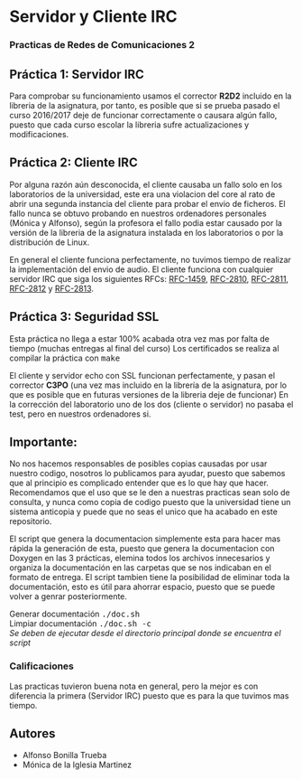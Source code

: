 # Servidor y Cliente IRC
### Practicas de Redes de Comunicaciones 2


## Práctica 1: Servidor IRC

Para comprobar su funcionamiento usamos el corrector <b>R2D2</b> incluido en la libreria de la asignatura, por tanto, es posible que si se prueba pasado el curso 2016/2017 deje de funcionar correctamente o causara algún fallo, puesto que cada curso escolar la libreria sufre actualizaciones y modificaciones.

## Práctica 2: Cliente IRC

Por alguna razón aún desconocida, el cliente causaba un fallo solo en los laboratorios de la universidad, este era una violacion del core al rato de abrir una segunda instancia del cliente para probar el envio de ficheros. El fallo nunca se obtuvo probando en nuestros ordenadores personales (Mónica y Alfonso), según la profesora el fallo podia estar causado por la versión de la libreria de la asignatura instalada en los laboratorios o por la distribución de Linux.

En general el cliente funciona perfectamente, no tuvimos tiempo de realizar la implementación del envio de audio. El cliente funciona con cualquier servidor IRC que siga los siguientes RFCs: <a href="https://tools.ietf.org/html/rfc1459"> RFC-1459</a>, <a href="https://tools.ietf.org/html/rfc2810">RFC-2810</a>, <a href="https://tools.ietf.org/html/rfc2811">RFC-2811</a>, <a href="https://tools.ietf.org/html/rfc2812">RFC-2812</a> y <a href="https://tools.ietf.org/html/rfc2813">RFC-2813</a>.

## Práctica 3: Seguridad SSL
Esta práctica no llega a estar 100% acabada otra vez mas por falta de tiempo (muchas entregas al final del curso) Los certificados se realiza al compilar la práctica con <tt>make</tt>

El cliente y servidor echo con SSL funcionan perfectamente, y pasan el corrector <b>C3PO</b> (una vez mas incluido en la librería de la asignatura, por lo que es posible que en futuras versiones de la libreria deje de funcionar) En la corrección del laboratorio uno de los dos (cliente o servidor) no pasaba el test, pero en nuestros ordenadores si.

## Importante:
No nos hacemos responsables de posibles copias causadas por usar nuestro codigo, nosotros lo publicamos para ayudar, puesto que sabemos que al principio es complicado entender que es lo que hay que hacer. Recomendamos que el uso que se le den a nuestras practicas sean solo de consulta, y nunca como copia de codigo puesto que la universidad tiene un sistema anticopia y puede que no seas el unico que ha acabado en este repositorio.

El script que genera la documentacion simplemente esta para hacer mas rápida la generación de esta, puesto que genera la documentacion con Doxygen en las 3 prácticas, elemina todos los archivos innecesarios y organiza la documentación en las carpetas que se nos indicaban en el formato de entrega. El script tambien tiene la posibilidad de eliminar toda la documentación, esto es útil para ahorrar espacio, puesto que se puede volver a genrar posteriormente.

Generar documentación <tt>./doc.sh</tt> <br>
Limpiar documentación <tt>./doc.sh -c</tt>
<br>
<i>Se deben de ejecutar desde el directorio principal donde se encuentra el script</i>

### Calificaciones
Las practicas tuvieron buena nota en general, pero la mejor es con diferencia la primera (Servidor IRC) puesto que es para la que tuvimos mas tiempo.

## Autores
<ul>
<li> Alfonso Bonilla Trueba </li>
<li> Mónica de la Iglesia Martinez </li>
</ul>
